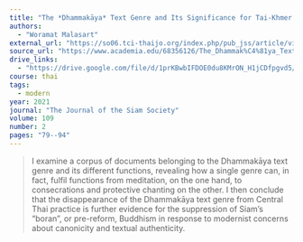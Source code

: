 ```yaml
---
title: "The *Dhammakāya* Text Genre and Its Significance for Tai-Khmer Buddhism and Modern Marginalisation"
authors:
  - "Woramat Malasart"
external_url: "https://so06.tci-thaijo.org/index.php/pub_jss/article/view/252151/170550"
source_url: "https://www.academia.edu/68356126/The_Dhammak%C4%81ya_Text_Genre_and_Its_Significance_for_Tai_Khmer_Buddhism_and_Modern_Marginalisation"
drive_links:
  - "https://drive.google.com/file/d/1prKBwbIFDOE0du8KMrON_H1jCDfpgvd5/view?usp=drivesdk"
course: thai
tags:
  - modern
year: 2021
journal: "The Journal of the Siam Society"
volume: 109
number: 2
pages: "79--94"
---
```


> I examine a corpus of documents belonging to the Dhammakāya text genre and its different functions, revealing how a single genre can, in fact, fulfil functions
from meditation, on the one hand, to consecrations and protective chanting on the other. I then conclude that the disappearance of the Dhammakāya text genre from Central Thai practice is further evidence for the suppression of Siam’s “boran”, or pre-reform, Buddhism in response to modernist concerns about canonicity and textual authenticity.
